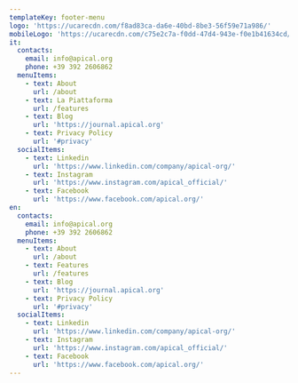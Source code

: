 ```yaml
---
templateKey: footer-menu
logo: 'https://ucarecdn.com/f8ad83ca-da6e-40bd-8be3-56f59e71a986/'
mobileLogo: 'https://ucarecdn.com/c75e2c7a-f0dd-47d4-943e-f0e1b41634cd/'
it:
  contacts:
    email: info@apical.org
    phone: +39 392 2606862
  menuItems:
    - text: About
      url: /about
    - text: La Piattaforma
      url: /features
    - text: Blog
      url: 'https://journal.apical.org'
    - text: Privacy Policy
      url: '#privacy'
  socialItems:
    - text: Linkedin
      url: 'https://www.linkedin.com/company/apical-org/'
    - text: Instagram
      url: 'https://www.instagram.com/apical_official/'
    - text: Facebook
      url: 'https://www.facebook.com/apical.org/'
en:
  contacts:
    email: info@apical.org
    phone: +39 392 2606862
  menuItems:
    - text: About
      url: /about
    - text: Features
      url: /features
    - text: Blog
      url: 'https://journal.apical.org'
    - text: Privacy Policy
      url: '#privacy'
  socialItems:
    - text: Linkedin
      url: 'https://www.linkedin.com/company/apical-org/'
    - text: Instagram
      url: 'https://www.instagram.com/apical_official/'
    - text: Facebook
      url: 'https://www.facebook.com/apical.org/'
---
```


